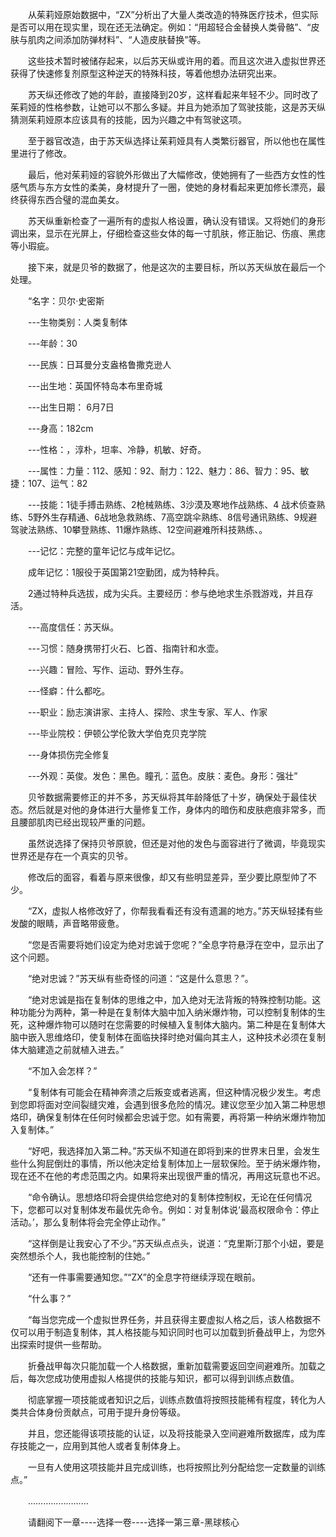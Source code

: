 <div class="read-content j_readContent" id="">
                <p>　　从茱莉娅原始数据中，“ZX”分析出了大量人类改造的特殊医疗技术，但实际是否可以用在现实里，现在还无法确定。例如：“用超轻合金替换人类骨骼”、“皮肤与肌肉之间添加防弹材料”、“人造皮肤替换”等。<p>　　这些技术暂时被储存起来，以后苏天纵或许用的着。而且这次进入虚拟世界还获得了快速修复剂原型这种逆天的特殊科技，等着他想办法研究出来。<p>　　苏天纵还修改了她的年龄，直接降到20岁，这样看起来年轻不少。同时改了茱莉娅的性格参数，让她可以不那么多疑。并且为她添加了驾驶技能，这是苏天纵猜测茱莉娅原本应该具有的技能，因为兴趣之中有驾驶这项。<p>　　至于器官改造，由于苏天纵选择让茱莉娅具有人类繁衍器官，所以他也在属性里进行了修改。<p>　　最后，他对茱莉娅的容貌外形做出了大幅修改，使她拥有了一些西方女性的性感气质与东方女性的柔美，身材提升了一圈，使她的身材看起来更加修长漂亮，最终获得东西合璧的混血美女。<p>　　苏天纵重新检查了一遍所有的虚拟人格设置，确认没有错误。又将她们的身形调出来，显示在光屏上，仔细检查这些女体的每一寸肌肤，修正胎记、伤痕、黑痣等小瑕疵。<p>　　接下来，就是贝爷的数据了，他是这次的主要目标，所以苏天纵放在最后一个处理。<p>　　“名字：贝尔·史密斯<p>　　---生物类别：人类复制体<p>　　---年龄：30<p>　　---民族：日耳曼分支盎格鲁撒克逊人<p>　　---出生地：英国怀特岛本布里奇城<p>　　---出生日期： 6月7日<p>　　---身高：182cm<p>　　---性格：，淳朴，坦率、冷静，机敏、好奇。<p>　　---属性：力量：112、感知：92、耐力：122、魅力：86、智力：95、敏捷：107、运气：82<p>　　---技能：1徒手搏击熟练、2枪械熟练、3沙漠及寒地作战熟练、4 战术侦查熟练、5野外生存精通、6战地急救熟练、7高空跳伞熟练、8信号通讯熟练、9规避驾驶法熟练、10攀登熟练、11爆炸熟练、12空间避难所科技熟练、。<p>　　---记忆：完整的童年记忆与成年记忆。<p>　　成年记忆：1服役于英国第21空勤团，成为特种兵。<p>　　2通过特种兵选拔，成为尖兵。主要经历：参与绝地求生杀戮游戏，并且存活。<p>　　---高度信任：苏天纵。<p>　　---习惯：随身携带打火石、匕首、指南针和水壶。<p>　　---兴趣：冒险、写作、运动、野外生存。<p>　　---怪癖：什么都吃。<p>　　---职业：励志演讲家、主持人、探险、求生专家、军人、作家<p>　　---毕业院校：伊顿公学伦敦大学伯克贝克学院<p>　　---身体损伤完全修复<p>　　---外观：英俊。发色：黑色。瞳孔：蓝色。皮肤：麦色。身形：强壮”<p>　　贝爷数据需要修正的并不多，苏天纵将其年龄降低了十岁，确保处于最佳状态。然后就是对他的身体进行大量修复工作，身体内的暗伤和皮肤疤痕非常多，而且腰部肌肉已经出现较严重的问题。<p>　　虽然说选择了保持贝爷原貌，但还是对他的发色与面容进行了微调，毕竟现实世界还是存在一个真实的贝爷。<p>　　修改后的面容，看着与原来很像，却又有些明显差异，至少要比原型帅了不少。<p>　　“ZX，虚拟人格修改好了，你帮我看看还有没有遗漏的地方。”苏天纵轻揉有些发酸的眼睛，声音略带疲惫。<p>　　“您是否需要将她们设定为绝对忠诚于您呢？”全息字符悬浮在空中，显示出了这个问题。<p>　　“绝对忠诚？”苏天纵有些奇怪的问道：“这是什么意思？”。<p>　　“绝对忠诚是指在复制体的思维之中，加入绝对无法背叛的特殊控制功能。这种功能分为两种，第一种是在复制体大脑中加入纳米爆炸物，可以控制复制体的生死，这种爆炸物可以随时在您需要的时候植入复制体大脑内。第二种是在复制体大脑中嵌入思维烙印，使复制体在面临抉择时绝对偏向其主人，这种技术必须在复制体大脑建造之前就植入进去。”<p>　　“不加入会怎样？”<p>　　“复制体有可能会在精神奔溃之后叛变或者逃离，但这种情况极少发生。考虑到您即将面对空间裂缝灾难，会遇到很多危险的情况。建议您至少加入第二种思想烙印，确保复制体在任何时候都会忠诚于您。如有需要，再将第一种纳米爆炸物加入复制体。”<p>　　“好吧，我选择加入第二种。”苏天纵不知道在即将到来的世界末日里，会发生些什么狗屁倒灶的事情，所以他决定给复制体加上一层软保险。至于纳米爆炸物，现在还不在他的考虑范围之内。如果将来出现很严重的情况，再用这玩意也不迟。<p>　　“命令确认。思想烙印将会提供给您绝对的复制体控制权，无论在任何情况下，您都可以对复制体发布最优先命令。例如：对复制体说‘最高权限命令：停止活动。’，那么复制体将会完全停止动作。”<p>　　“这样倒是让我安心了不少。”苏天纵点点头，说道：“克里斯汀那个小妞，要是突然想杀个人，我也能控制的住她。”<p>　　“还有一件事需要通知您。”“ZX”的全息字符继续浮现在眼前。<p>　　“什么事？”<p>　　“每当您完成一个虚拟世界任务，并且获得主要虚拟人格之后，该人格数据不仅可以用于制造复制体，其人格技能与知识同时也可以加载到折叠战甲上，为您外出探索时提供一些帮助。<p>　　折叠战甲每次只能加载一个人格数据，重新加载需要返回空间避难所。加载之后，每次您成功使用虚拟人格提供的技能与知识，都可以得到训练点数值。<p>　　彻底掌握一项技能或者知识之后，训练点数值将按照技能稀有程度，转化为人类共合体身份贡献点，可用于提升身份等级。<p>　　并且，您还能得该项技能的认证，以及将技能录入空间避难所数据库，成为库存技能之一，应用到其他人或者复制体身上。<p>　　一旦有人使用这项技能并且完成训练，也将按照比列分配给您一定数量的训练点。”<p>　　……………………<p>　　请翻阅下一章----选择一卷----选择一第三章-黑球核心<p> 
            </div>